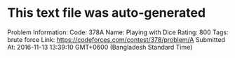 # This text file was auto-generated

Problem Information:
Code: 378A
Name: Playing with Dice
Rating: 800
Tags: brute force
Link: https://codeforces.com/contest/378/problem/A
Submitted At: 2016-11-13 13:39:10 GMT+0600 (Bangladesh Standard Time)